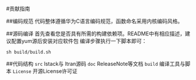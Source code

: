 #贡献指南

##编码规范
代码整体遵循华为C语言编码规范，函数命名采用内核编码风格。

##源码编译
首先查看您是否具有所需的构建依赖项。README中有相应描述，建议配置yum源后安装对应软件包
编译步骤执行一下脚本即可：
```
sh build/build.sh
```


##代码结构
`src` lstack与 ltran源码
`doc` ReleaseNote等文档
`build` 编译工具与脚本
`License` 开源License许可证

